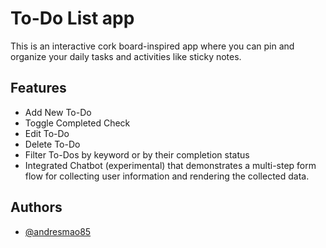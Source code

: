 # To-Do List app

This is an interactive cork board-inspired app where you can pin and organize your daily tasks and activities like sticky notes. 


## Features
- Add New To-Do
- Toggle Completed Check
- Edit To-Do
- Delete To-Do
- Filter To-Dos by keyword or by their completion status
- Integrated Chatbot (experimental) that demonstrates a multi-step form flow for collecting user information and rendering the collected data.
## Authors

- [@andresmao85](https://github.com/andresmao85)

